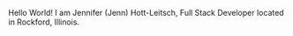 Hello World! I am Jennifer (Jenn) Hott-Leitsch, Full Stack Developer located in Rockford, Illinois. 
